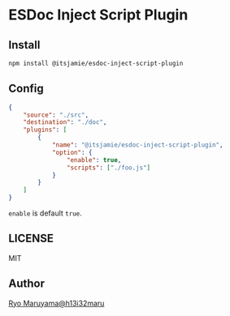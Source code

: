 # ESDoc Inject Script Plugin
## Install
```bash
npm install @itsjamie/esdoc-inject-script-plugin
```

## Config
```json
{
    "source": "./src",
    "destination": "./doc",
    "plugins": [
        {
            "name": "@itsjamie/esdoc-inject-script-plugin", 
            "option": {
                "enable": true, 
                "scripts": ["./foo.js"]
            }
        }
    ]
}
```

`enable` is default `true`.

## LICENSE
MIT

## Author
[Ryo Maruyama@h13i32maru](https://github.com/h13i32maru)
